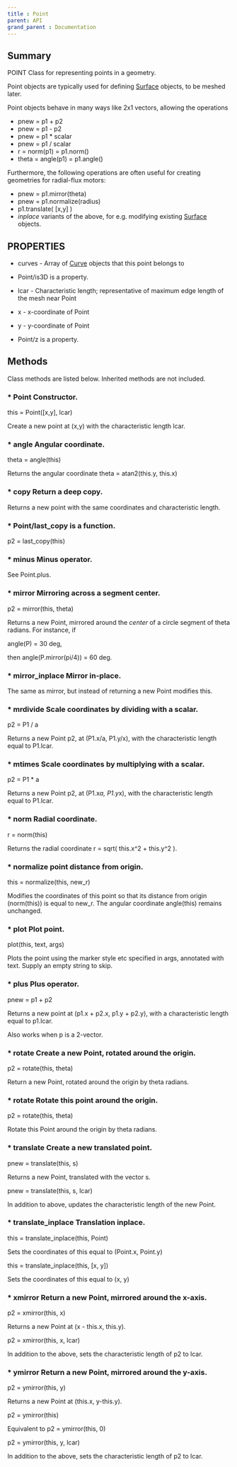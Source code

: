 ```yaml
---
title : Point
parent: API
grand_parent : Documentation
---
```

## Summary
POINT Class for representing points in a geometry.

Point objects are typically used for defining [Surface](Surface.html) objects, to be
meshed later.

Point objects behave in many ways like 2x1 vectors, allowing the
operations

* pnew = p1 + p2
* pnew = p1 - p2
* pnew = p1 * scalar
* pnew = p1 / scalar
* r = norm(p1) = p1.norm()
* theta = angle(p1) = p1.angle()

Furthermore, the following operations are often useful for creating
geometries for radial-flux motors:

* pnew = p1.mirror(theta)
* pnew = p1.normalize(radius)
* p1.translate( [x,y] )
* _inplace_ variants of the above, for e.g. modifying existing
[Surface](Surface.html) objects.
## PROPERTIES
* curves - Array of [Curve](Curve.html) objects that this point belongs to

* Point/is3D is a property.

* lcar - Characteristic length; representative of maximum edge length of the mesh near Point

* x - x-coordinate of Point

* y - y-coordinate of Point

* Point/z is a property.

## Methods
Class methods are listed below. Inherited methods are not included.
### * Point Constructor.

this = Point([x,y], lcar)

Create a new point at (x,y) with the characteristic
length lcar.

### * angle Angular coordinate.

theta = angle(this)

Returns the angular coordinate theta = atan2(this.y,
this.x)

### * copy Return a deep copy.

Returns a new point with the same coordinates and
characteristic length.

### * Point/last_copy is a function.
p2 = last_copy(this)

### * minus Minus operator.

See Point.plus.

### * mirror Mirroring across a segment center.

p2 = mirror(this, theta)

Returns a new Point, mirrored around the _center_ of a
circle segment of theta radians. For instance, if

angle(P) = 30 deg,

then angle(P.mirror(pi/4)) = 60 deg.

### * mirror_inplace Mirror in-place.

The same as mirror, but instead of returning a new Point
modifies this.

### * mrdivide Scale coordinates by dividing with a scalar.

p2 = P1 / a

Returns a new Point p2, at (P1.x/a, P1.y/x), with the
characteristic length equal to P1.lcar.

### * mtimes Scale coordinates by multiplying with a scalar.

p2 = P1 * a

Returns a new Point p2, at (P1.x*a, P1.y*x), with the
characteristic length equal to P1.lcar.

### * norm Radial coordinate.

r = norm(this)

Returns the radial coordinate r = sqrt( this.x^2 + this.y^2
).

### * normalize point distance from origin.

this = normalize(this, new_r)

Modifies the coordinates of this point so that its distance
from origin (norm(this)) is equal to new_r. The angular
coordinate angle(this) remains unchanged.

### * plot Plot point.

plot(this, text, args)

Plots the point using the marker style etc specified in
args, annotated with text. Supply an empty string to skip.

### * plus Plus operator.

pnew = p1 + p2

Returns a new point at (p1.x + p2.x, p1.y + p2.y), with a
characteristic length equal to p1.lcar.

Also works when p is a 2-vector.

### * rotate Create a new Point, rotated around the origin.

p2 = rotate(this, theta)

Return a new Point, rotated around the origin by theta
radians.

### * rotate Rotate this point around the origin.

p2 = rotate(this, theta)

Rotate this Point around the origin by theta
radians.

### * translate Create a new translated point.

pnew = translate(this, s)

Returns a new Point, translated with the vector s.

pnew = translate(this, s, lcar)

In addition to above, updates the characteristic length of
the new Point.

### * translate_inplace Translation inplace.

this = translate_inplace(this, Point)

Sets the coordinates of this equal to (Point.x, Point.y)

this = translate_inplace(this, [x, y])

Sets the coordinates of this equal to (x, y)

### * xmirror Return a new Point, mirrored around the x-axis.

p2 = xmirror(this, x)

Returns a new Point at (x - this.x, this.y).

p2 = xmirror(this, x, lcar)

In addition to the above, sets the characteristic length of
p2 to lcar.

### * ymirror Return a new Point, mirrored around the y-axis.

p2 = ymirror(this, y)

Returns a new Point at (this.x, y-this.y).

p2 = ymirror(this)

Equivalent to p2 = ymirror(this, 0)

p2 = ymirror(this, y, lcar)

In addition to the above, sets the characteristic length of
p2 to lcar.

